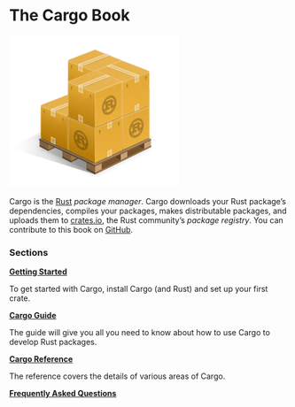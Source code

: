 # The Cargo Book

![Cargo Logo](images/Cargo-Logo-Small.png)

Cargo is the [Rust] *package manager*. Cargo downloads your Rust package’s
dependencies, compiles your packages, makes distributable packages, and uploads them to
[crates.io], the Rust community’s *package registry*. You can contribute
to this book on [GitHub].


### Sections

**[Getting Started](getting-started/index.md)**

To get started with Cargo, install Cargo (and Rust) and set up your first crate.

**[Cargo Guide](guide/index.md)**

The guide will give you all you need to know about how to use Cargo to develop
Rust packages.

**[Cargo Reference](reference/index.md)**

The reference covers the details of various areas of Cargo.

**[Frequently Asked Questions](faq.md)**

[rust]: https://www.rust-lang.org/
[crates.io]: https://crates.io/
[GitHub]: https://github.com/rust-lang/cargo/tree/master/src/doc
